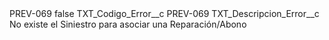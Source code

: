 <?xml version="1.0" encoding="UTF-8"?>
<CustomMetadata xmlns="http://soap.sforce.com/2006/04/metadata" xmlns:xsi="http://www.w3.org/2001/XMLSchema-instance" xmlns:xsd="http://www.w3.org/2001/XMLSchema">
    <label>PREV-069</label>
    <protected>false</protected>
    <values>
        <field>TXT_Codigo_Error__c</field>
        <value xsi:type="xsd:string">PREV-069</value>
    </values>
    <values>
        <field>TXT_Descripcion_Error__c</field>
        <value xsi:type="xsd:string">No existe el Siniestro para asociar una Reparación/Abono</value>
    </values>
</CustomMetadata>
